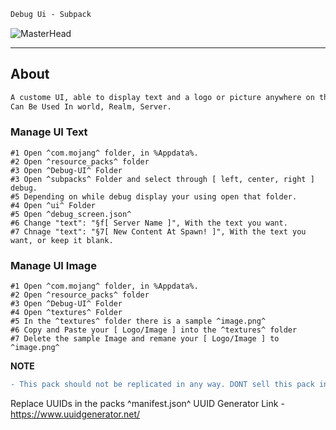 ```diff
Debug Ui - Subpack
```
![MasterHead](https://media.discordapp.net/attachments/1050591171921072130/1051999687068094585/banner.png?width=1355&height=494)
--- ---
## About
```diff
A custome UI, able to display text and a logo or picture anywhere on the players screen throughout gameplay!
Can Be Used In world, Realm, Server.
```

### Manage UI Text
```info
#1 Open ^com.mojang^ folder, in %Appdata%.
#2 Open ^resource_packs^ folder
#3 Open ^Debug-UI^ Folder
#3 Open ^subpacks^ Folder and select through [ left, center, right ] debug.
#5 Depending on while debug display your using open that folder. 
#4 Open ^ui^ Folder
#5 Open ^debug_screen.json^
#6 Change "text": "§f[ Server Name ]", With the text you want.
#7 Chnage "text": "§7[ New Content At Spawn! ]", With the text you want, or keep it blank.
```

### Manage UI Image
```info
#1 Open ^com.mojang^ folder, in %Appdata%.
#2 Open ^resource_packs^ folder
#3 Open ^Debug-UI^ Folder
#4 Open ^textures^ Folder
#5 In the ^textures^ folder there is a sample ^image.png^ 
#6 Copy and Paste your [ Logo/Image ] into the ^textures^ folder
#7 Delete the sample Image and remane your [ Logo/Image ] to ^image.png^
```

**NOTE** 

```diff 
- This pack should not be replicated in any way. DONT sell this pack in any way. This debug ui addon can be added to your own pack. Make sure to add credit in the files or in your world! -
```
Replace UUIDs in the packs ^manifest.json^ UUID Generator Link - https://www.uuidgenerator.net/

